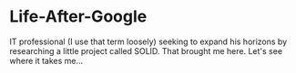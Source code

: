 # Life-After-Google
IT professional (I use that term loosely) seeking to expand his horizons by researching a little project called SOLID.  That brought me here.  Let's see where it takes me...
